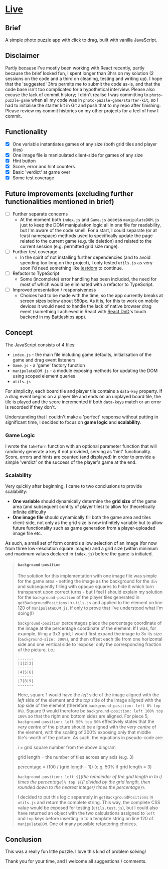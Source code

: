 # [Live](https://daoudmerchant.github.io/photo-puzzle/)

## Brief

A simple photo puzzle app with click to drag, built with vanilla JavaScript.

## Disclaimer

Partly because I've mostly been working with React recently, partly because the brief looked fun, I spent longer than 3hrs on my solution (2 sessions on the code and a third on cleaning, testing and writing up). I hope that the 'suggested' 3hrs permits me to submit the code as-is, and that the code base isn't too complicated for a hypothetical interview.
Please also excuse the lack of commit history; I didn't realise I was committing to `photo-puzzle-game` when all my code was in `photo-puzzle-game/starter-kit`, so I had to initialise the starter kit in Git and push that to my repo after finishing. Please review my commit histories on my other projects for a feel of how I commit.

## Functionality

- [x] One variable instantiates games of any size (both grid tiles and player tiles)
- [x] One image file is manipulated client-side for games of any size
- [x] Hint button
- [x] Score, error and hint counters
- [x] Basic 'verdict' at game over
- [x] Some test coverage

## Future improvements (excluding further functionalities mentioned in brief)

- [ ] Further separate concerns
  - At the moment both `index.js` and `Game.js` access `manipulateDOM.js` just to keep the DOM manipulation logic all in one file for readability, but I'm aware of the code smell. For a start, I could separate (or at least namespace) methods used to specifically update the page related to the current game (e.g. tile deletion) and related to the current session (e.g. permitted grid size range).
- [ ] Further test coverage
  - In the spirit of not installing further dependencies (and to avoid spending too long on the project), I only tested `utils.js` as very soon I'd need something like [jestdom](https://github.com/testing-library/jest-dom) to continue.
- [ ] Refactor to TypeScript
  - Some (incomplete) error handling has been included, the need for most of which would be eliminated with a refactor to TypeScript.
- [ ] Improved presentation / responsiveness
  - Choices had to be made with the time, so the app currently breaks at screen sizes below about 550px. As it is, for this to work on mobile devices it would need to handle the lack of native browser drag event (something I achieved in React with [React DnD](https://react-dnd.github.io/react-dnd/about)'s touch backend in my [Battleships](https://github.com/daoudmerchant/battleships/) app).

## Concept

The JavaScript consists of 4 files:

- `index.js` - the main file including game defaults, initialisation of the game and drag event listeners
- `Game.js` - a 'game' factory function
- `manipulateDOM.js` - a module exposing methods for updating the DOM using scoped element queries
- `utils.js`

For simplicity, each board tile and player tile contains a `data-key` property. If a drag event begins on a player tile and ends on an unplayed board tile, the tile is played and the score incremented if both `data-key`s match or an error is recorded if they don't.

Understanding that I couldn't make a 'perfect' response without putting in significant time, I decided to focus on **game logic** and **scalability**.

### Game Logic

I wrote the `takeTurn` function with an optional parameter function that will randomly generate a key if not provided, serving as 'hint' functionality. Score, errors and hints are counted (and displayed) in order to provide a simple 'verdict' on the success of the player's game at the end.

### Scalability

Very quickly after beginning, I came to two conclusions to provide scalability:

- **One variable** should dynamically determine the **grid size** of the game area (and subsequent contity of player tiles) to allow for theoretically infinite difficulty
- **One image file** should dynamically fill both the game area and tiles client-side, not only as the grid size is now infinitely variable but to allow future functionality such as game generation from a player-uploaded image file etc.

As such, a small set of form controls allow selection of an image (for now from three low-resolution square images) and a grid size (within minimum and maximum values declared in `index.js`) before the game is initiated.

> #### `background-position`
>
> The solution for this implementation with one image file was simple for the game area - setting the image as the background for the `div` and subsequently filling with opaque squares to hide it which turn transparent upon correct turns - but I feel I should explain my solution for the `background-position` of the player tiles generated in `getBackgroundPositions` in `utils.js` and applied to the element on line 120 of `manipulateDOM.js`, if only to prove that I've understood what I'm doing(!)
>
> `background-position` percentages place the percentage coordinate of the image at the percentage coordinate of the element. If I was, for example, tiling a 3x3 grid, I would first expand the image to 3x its size (`background-size: 300%`), and then offset each tile from one horizontal side and one vertical side to 'expose' only the corresponding fraction of the picture, i.e.:
>
> ```
> -------
> |1|2|3|
> -------
> |4|5|6|
> -------
> |7|8|9|
> -------
> ```
>
> Here, square 1 would have the _left_ side of the image aligned with the _left_ side of the element and the _top_ side of the image aligned with the _top_ side of the element (therefore `background-position: left 0% top 0%`). Square 9 would therefore be `background-position: left 100% top 100%` so that the right and bottom sides are aligned. For piece 5, `background-position: left 50% top 50%` effectively states that the _very centre_ of the picture should be aligned with the _very centre_ of the element, with the scaling of 300% exposing only that middle tile's-worth of the picture. As such, the equations in pseudo-code are:
>
> i = grid square number from the above diagram
>
> grid length = the number of tiles across any axis (e.g. 3)
>
> percentage = (100 / (grid length - 1)) (e.g. 50% if grid length = 3)
>
> `background-position: left ${`_(the remainder of the grid length in to i) times the percentage_`}% top ${`_(i divided by the grid length, then rounded down to the nearest integer) times the percentage_`}%`
>
> I decided to put this logic separately in `getBackgroundPositions` in `utils.js` and return the complete string. This way, the complete CSS value would be exposed for testing (`utils.test.js`), but I could also have returned an object with the two calculations assigned to `left` and `top` keys before inserting in to a template string on line 120 of `manipulateDOM`. One of many possible refactoring choices.

## Conclusion

This was a really fun little puzzle. I love this kind of problem solving!

Thank you for your time, and I welcome all suggestions / comments.
